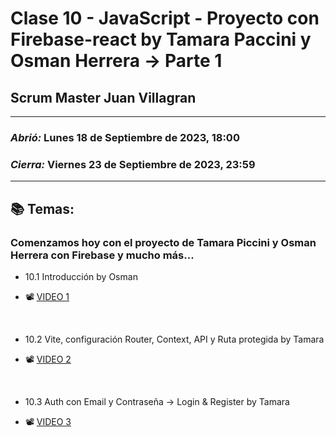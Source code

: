 # Clase 10 - JavaScript - Proyecto con Firebase-react by Tamara Paccini y Osman Herrera -> Parte 1
## Scrum Master Juan Villagran

---

### *Abrió:* Lunes 18 de Septiembre de 2023, 18:00
### *Cierra:* Viernes 23 de Septiembre de 2023, 23:59

---

## 📚 Temas:

### Comenzamos hoy con el proyecto  de Tamara Piccini y Osman Herrera con Firebase y mucho más...

- 10.1 Introducción by Osman

- 📽 [VIDEO 1](https://drive.google.com/file/d/1A27CFsMOpoBaeyo7JhoT_HBusUXGLw6B/view)

<br>

- 10.2 Vite, configuración Router, Context, API y Ruta protegida by Tamara

- 📽 [VIDEO 2](https://drive.google.com/file/d/17H5unDkz3S55KaINFy7oaaKeFq9ya1wW/view)

<br>

- 10.3 Auth con Email y Contraseña -> Login & Register by Tamara

- 📽 [VIDEO 3](https://drive.google.com/file/d/1fsvmsaH5DUFEzaD3KdPZ0v_6FNGNk-2u/view)

<br>
